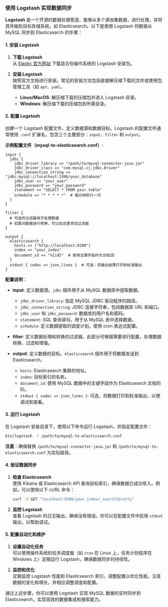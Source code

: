 ### 使用 Logstash 实现数据同步

**Logstash** 是一个开源的数据处理管道，能够从多个源收集数据，进行处理，并将其传输到目标存储系统，如 Elasticsearch。以下是使用 Logstash 将数据从 MySQL 同步到 Elasticsearch 的步骤：

#### 1. 安装 Logstash

1. **下载 Logstash**  
   从 [Elastic 官方网站](https://www.elastic.co/downloads/logstash) 下载适合你操作系统的 Logstash 安装包。

2. **安装 Logstash**  
   按照官方文档进行安装。常见的安装方法包括直接解压缩下载的文件或使用包管理工具（如 `apt`、`yum`）。

   - **Linux/MacOS**: 解压缩下载的压缩包并进入 Logstash 目录。
   - **Windows**: 解压缩下载的压缩包到所需目录。

#### 2. 配置 Logstash

创建一个 Logstash 配置文件，定义数据源和数据目标。Logstash 的配置文件通常使用 `.conf` 扩展名，包含三个主要部分：`input`、`filter` 和 `output`。

**示例配置文件（mysql-to-elasticsearch.conf）**:

```plaintext
input {
  jdbc {
    jdbc_driver_library => "/path/to/mysql-connector-java.jar"
    jdbc_driver_class => "com.mysql.cj.jdbc.Driver"
    jdbc_connection_string => "jdbc:mysql://localhost:3306/your_database"
    jdbc_user => "your_user"
    jdbc_password => "your_password"
    statement => "SELECT * FROM your_table"
    schedule => "* * * * *"  # 每分钟执行一次
  }
}

filter {
  # 可选的过滤器用于处理数据
  # 如需对数据进行转换，可以在这里添加过滤器
}

output {
  elasticsearch {
    hosts => ["http://localhost:9200"]
    index => "your_index"
    document_id => "%{id}"  # 使用主键字段作为文档ID
  }
  stdout { codec => json_lines }  # 可选：将输出结果打印到标准输出
}
```

**配置说明**：

- **input**: 定义数据源。`jdbc` 插件用于从 MySQL 数据库中提取数据。
  - `jdbc_driver_library`: 指定 MySQL JDBC 驱动程序的路径。
  - `jdbc_connection_string`: JDBC 连接字符串，包括数据库 URL 和端口。
  - `jdbc_user` 和 `jdbc_password`: 数据库的用户名和密码。
  - `statement`: SQL 查询语句，用于从 MySQL 表中选择数据。
  - `schedule`: 定义数据提取的调度计划。使用 cron 表达式配置。

- **filter**: 定义数据处理和转换的过滤器。此部分可根据需要进行配置，处理数据转换、过滤和增强。

- **output**: 定义数据的目标。`elasticsearch` 插件用于将数据发送到 Elasticsearch。
  - `hosts`: Elasticsearch 集群的地址。
  - `index`: 目标索引的名称。
  - `document_id`: 使用 MySQL 数据中的主键字段作为 Elasticsearch 文档的 ID。
  - `stdout { codec => json_lines }`: 可选，将数据打印到标准输出，以便调试和查看。

#### 3. 运行 Logstash

在 Logstash 安装目录下，使用以下命令运行 Logstash，并指定配置文件：

```bash
bin/logstash -f /path/to/mysql-to-elasticsearch.conf
```

**注意**：确保替换 `/path/to/mysql-connector-java.jar` 和 `/path/to/mysql-to-elasticsearch.conf` 为实际路径。

#### 4. 验证数据同步

1. **检查 Elasticsearch**  
   使用 Kibana 或 Elasticsearch API 查询目标索引，确保数据已成功导入。例如，可以使用以下 cURL 命令：

   ```bash
   curl -X GET "localhost:9200/your_index/_search?pretty"
   ```

2. **监控 Logstash**  
   查看 Logstash 的日志输出，确保没有错误。你可以在配置文件中启用 `stdout` 输出，以帮助调试。

#### 5. 配置自动化和维护

1. **设置自动化任务**  
   可以使用操作系统的任务调度器（如 `cron` 在 Linux 上，任务计划程序在 Windows 上）定期运行 Logstash，确保数据同步的持续性。

2. **监控和优化**  
   定期监控 Logstash 性能和 Elasticsearch 索引，调整配置以优化性能。注意数据的变化和增长，并相应调整调度和配置。

通过上述步骤，你可以使用 Logstash 实现 MySQL 数据的实时同步到 Elasticsearch，实现高效的数据集成和搜索能力。